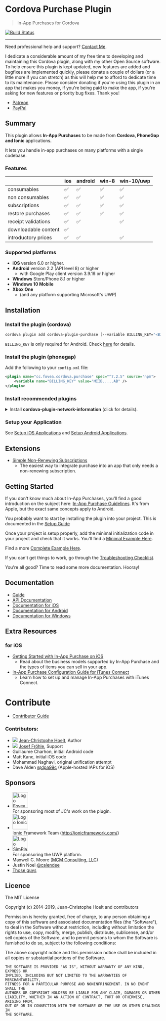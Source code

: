 # Cordova Purchase Plugin

> In-App Purchases for Cordova

[![Build Status](https://travis-ci.org/j3k0/cordova-plugin-purchase.svg)](https://travis-ci.org/j3k0/cordova-plugin-purchase)

---

Need professional help and support? [Contact Me](mailto:hoelt@fovea.cc).

I dedicate a considerable amount of my free time to developing and maintaining
this Cordova plugin, along with my other Open Source software. To help ensure
this plugin is kept updated, new features are added and bugfixes are
implemented quickly, please donate a couple of dollars (or a little more if you
can stretch) as this will help me to afford to dedicate time to its
maintenance. Please consider donating if you're using this plugin in an app
that makes you money, if you're being paid to make the app, if you're asking
for new features or priority bug fixes. Thank you!

 * [Patreon](https://www.patreon.com/join/2219243?)
 * [PayPal](https://www.paypal.com/cgi-bin/webscr?cmd=_s-xclick&hosted_button_id=7A4826SH6RJSE&source=url)

## Summary

This plugin allows **In-App Purchases** to be made from **Cordova, PhoneGap and Ionic** applications.

It lets you handle in-app purchases on many platforms with a single codebase.

### Features

|  | ios | android | win-8 | win-10/uwp |
|--|--|--|--|--|
| consumables | ✅ | ✅ | ✅ | ✅ |
| non consumables | ✅ | ✅ | ✅ | ✅ |
| subscriptions | ✅ | ✅ | ✅ | ✅ |
| restore purchases | ✅ | ✅ | ✅ | ✅ |
| receipt validations | ✅ | ✅ |  | ✅ |
| downloadable content | ✅ |   |   |   |
| introductory prices | ✅ | ✅ |   | ✅ |

### Supported platforms

 - **iOS** version 6.0 or higher.
 - **Android** version 2.2 (API level 8) or higher
   - with Google Play client version 3.9.16 or higher
 - **Windows** Store/Phone 8.1 or higher
 - **Windows 10 Mobile**
 - **Xbox One**
   - (and any platform supporting Microsoft's UWP)


## Installation

### Install the plugin (cordova)

```sh
cordova plugin add cordova-plugin-purchase [--variable BILLING_KEY="<BILLING_KEY>"]
```

`BILLING_KEY` is only required for Android. Check [here](https://github.com/j3k0/cordova-plugin-purchase/wiki/HOWTO#add-android-billing-key) for details.

### Install the plugin (phonegap)

Add the following to your `config.xml` file:

```xml
<plugin name="cc.fovea.cordova.purchase" spec="^7.2.5" source="npm">
    <variable name="BILLING_KEY" value="MIIB.....AB" />
</plugin>
```

### Install recommended plugins

<details>
<summary>
Install <strong>cordova-plugin-network-information</strong> (click for details).
</summary>


Sometimes, the plugin cannot connect to the app store because it has no network connection. It will then retry either:

* periodically after a certain amount of time;
* when the device fires an ['online'](https://developer.mozilla.org/en-US/docs/Web/Events/online) event.

The [cordova-plugin-network-information](https://github.com/apache/cordova-plugin-network-information) plugin is required in order for the `'online'` event to be properly received in the Cordova application. Without it, this plugin will only be able to use the periodic check to determine if the device is back online.

</details>

### Setup your Application

See [Setup iOS Applications](https://github.com/j3k0/cordova-plugin-purchase/wiki/HOWTO#setup-ios-applications) and [Setup Android Applications](https://github.com/j3k0/cordova-plugin-purchase/wiki/HOWTO#setup-android-applications).

## Extensions

 * [Simple Non-Renewing Subscriptions](https://github.com/j3k0/cordova-non-renewing-subscription)
   * The easiest way to integrate purchase into an app that only needs a non-renewing subscription.

## Getting Started

If you don't know much about In-App Purchases, you'll find a good introduction
on the subject here: [In-App Purchase Guidelines](https://developer.apple.com/in-app-purchase/).
It's from Apple, but the exact same concepts apply to Android.

You probably want to start by installing the plugin into your project.
This is documented in the [Setup Guide](https://github.com/j3k0/cordova-plugin-purchase/wiki/Setup)

Once your project is setup properly, add the minimal initialization code in
your project and check that it works. You'll find a [Minimal Example Here](doc/minimal-example.js).

Find a more [Complete Example Here](https://github.com/Fovea/cordova-plugin-purchase-demo).

If you can't get things to work, go through the [Troubleshooting Checklist](doc/troubleshooting.md).

You're all good? Time to read some more documentation. Hooray!

## Documentation

 - [Guide](https://purchase.cordova.fovea.cc/)
 - [API Documentation](doc/api.md)
 - [Documentation for iOS](doc/ios.md)
 - [Documentation for Android](doc/android.md)
 - [Documentation for Windows](doc/windows.md)

## Extra Resources

### for iOS

 - [Getting Started with In-App Purchase on iOS](https://developer.apple.com/in-app-purchase/)
   - Read about the business models supported by In-App Purchase and the types of items you can sell in your app.
 - [In-App Purchase Configuration Guide for iTunes Connect](https://developer.apple.com/library/ios/documentation/LanguagesUtilities/Conceptual/iTunesConnectInAppPurchase_Guide/Chapters/Introduction.html)
   - Learn how to set up and manage In-App Purchases with iTunes Connect.

# Contribute

 - [Contributor Guide](doc/contributor-guide.md)

### Contributors:

 * ![](https://avatars1.githubusercontent.com/u/191881?s=64&v=4) [Jean-Christophe Hoelt](https://github.com/j3k0), Author
 * ![](https://avatars3.githubusercontent.com/u/1674289?s=64&v=4) [Josef Fröhle](https://github.com/Dexus), Support 
 * Guillaume Charhon, initial Android code
 * Matt Kane, initial iOS code
 * Mohammad Naghavi, original unification attempt
 * Dave Alden [@dpa99c](https://github.com/dpa99c) (Apple-hosted IAPs for iOS)
 
## Sponsors

 * <a href="https://fovea.cc"><img alt="Logo Fovea" src="https://fovea.cc/blog/wp-content/uploads/2017/09/fovea-logo-flat-128.png" height="50" /></a><br/>For sponsoring most of JC's work on the plugin.
 * <img alt="Logo Ionic" src="https://www.fovea.cc/files/Ionic-logo-landscape.png" height="50"><br/>Ionic Framework Team (http://ionicframework.com/)
 * <a href="https://www.simplan.de/"><img alt="Logo SimPlan" src="https://files.fovea.cc/wp-content/uploads/SimPlan-Logo.png" height="50"></a><br/>For sponsoring the UWP platform.
 * Maxwell C. Moore ([MCM Consulting, LLC](http://mcmconsulting.biz))
 * Justin Noel [@calendee](https://github.com/calendee)
 * [Those guys](https://www.indiegogo.com/projects/phonegap-cordova-in-app-purchase-ios-and-android#pledges)

## Licence

The MIT License

Copyright (c) 2014-2019, Jean-Christophe Hoelt and contributors

Permission is hereby granted, free of charge, to any person obtaining a copy
of this software and associated documentation files (the "Software"), to deal
in the Software without restriction, including without limitation the rights
to use, copy, modify, merge, publish, distribute, sublicense, and/or sell
copies of the Software, and to permit persons to whom the Software is
furnished to do so, subject to the following conditions:

The above copyright notice and this permission notice shall be included in
all copies or substantial portions of the Software.

```
THE SOFTWARE IS PROVIDED "AS IS", WITHOUT WARRANTY OF ANY KIND, EXPRESS OR
IMPLIED, INCLUDING BUT NOT LIMITED TO THE WARRANTIES OF MERCHANTABILITY,
FITNESS FOR A PARTICULAR PURPOSE AND NONINFRINGEMENT. IN NO EVENT SHALL THE
AUTHORS OR COPYRIGHT HOLDERS BE LIABLE FOR ANY CLAIM, DAMAGES OR OTHER
LIABILITY, WHETHER IN AN ACTION OF CONTRACT, TORT OR OTHERWISE, ARISING FROM,
OUT OF OR IN CONNECTION WITH THE SOFTWARE OR THE USE OR OTHER DEALINGS IN
THE SOFTWARE.
```
